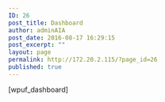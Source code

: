```yaml
---
ID: 26
post_title: Dashboard
author: adminAIA
post_date: 2016-08-17 16:29:15
post_excerpt: ""
layout: page
permalink: http://172.20.2.115/?page_id=26
published: true
---
```

[wpuf_dashboard]
